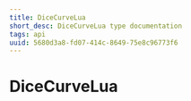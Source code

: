 ```yaml
---
title: DiceCurveLua
short_desc: DiceCurveLua type documentation
tags: api
uuid: 5680d3a8-fd07-414c-8649-75e8c96773f6
---
```


# DiceCurveLua


